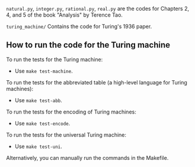 `natural.py`, `integer.py`, `rational.py`, `real.py` are the codes for Chapters 2, 4, and 5 of the book "Analysis" by Terence Tao.

`turing_machine/` Contains the code for Turing's 1936 paper.

## How to run the code for the Turing machine

To run the tests for the Turing machine:

- Use `make test-machine`.

To run the tests for the abbreviated table (a high-level language for Turing machines):

- Use `make test-abb`.

To run the tests for the encoding of Turing machines:

- Use `make test-encode`.

To run the tests for the universal Turing machine:

- Use `make test-uni`.

Alternatively, you can manually run the commands in the Makefile.
